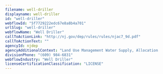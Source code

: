 ```yaml
---
filename: well-driller
displayname: well-driller
id: "well-driller"
webflowId: "5f7729222edc67e8a8b4a701"
urlSlug: "well-driller"
webflowName: "Well Driller"
callToActionLink: "http://nj.gov/dep/rules/rules/njac7_9d.pdf"
callToActionText: ""
agencyId: njdep
agencyAdditionalContext: "Land Use Management Water Supply, Allocation Well Permitting and Regulation"
divisionPhone: "(609) 984-6831"
webflowIndustry: "Well Driller"
licenseCertificationClassification: "LICENSE"
---
```

